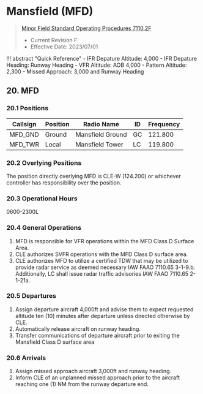 # Mansfield (MFD)
> [Minor Field Standard Operating Procedures 7110.2F](../../authority-sections/7110.2F-authority.md)
> - Current Revision F
> - Effective Date: 2023/07/01

!!! abstract "Quick Reference"
    - IFR Depature Altitude: 4,000
    - IFR Depature Heading: Runway Heading
    - VFR Altitude: AOB 4,000
    - Pattern Altitude: 2,300
    - Missed Approach: 3,000 and Runway Heading


## 20. MFD

### 20.1 Positions
| Callsign | Position | Radio Name | ID | Frequency |
| -- | -- | -- | -- | -- |
| MFD_GND | Ground |  Mansfield Ground | GC | 121.800 |
| MFD_TWR | Local |  Mansfield Tower | LC | 119.800 |

### 20.2 Overlying Positions
The position directly overlying MFD is CLE-W (124.200) or whichever controller has responsibility over the position.

### 20.3 Operational Hours
0600-2300L


### 20.4 General Operations
1. MFD is responsible for VFR operations within the MFD Class D Surface Area. 
2. CLE authorizes SVFR operations with the MFD Class D surface area.
3. CLE authorizes MFD to utilize a certified TDW that may be utilized to provide radar service as deemed necessary IAW FAAO 7110.65 3-1-9.b. Additionally, LC shall issue radar traffic advisories IAW FAAO 7110.65 2-1-21a.


### 20.5 Departures
1. Assign departure aircraft 4,000ft and advise them to expect requested altitude ten (10) minutes after departure unless directed otherwise by CLE.
2. Automatically release aircraft on runway heading.
3. Transfer communications of departure aircraft prior to exiting the Mansfield Class D surface area

### 20.6 Arrivals
1. Assign missed approach aircraft 3,000ft and runway heading.
2. Inform CLE of an unplanned missed approach prior to the aircraft reaching one (1) NM from the runway departure end.